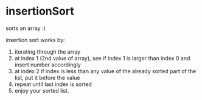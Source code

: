 # insertionSort
sorts an array :)

insertion sort works by:

1. iterating through the array
2. at index 1 (2nd value of array), see if index 1 is larger than index 0 and insert number accordingly
3. at index 2 if index is less than any value of the already sorted part of the list, put it before the value
4. repeat until last index is sorted
5. enjoy your sorted list.
